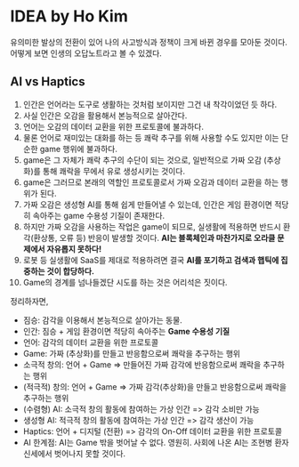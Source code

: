 # IDEA by Ho Kim

유의미한 발상의 전환이 있어 나의 사고방식과 정책이 크게 바뀐 경우를 모아둔 것이다.
어떻게 보면 인생의 오답노트라고 볼 수 있겠다.

## AI vs Haptics

1. 인간은 언어라는 도구로 생활하는 것처럼 보이지만 그건 내 착각이었던 듯 하다.
1. 사실 인간은 오감을 활용해서 본능적으로 살아간다.
1. 언어는 오감의 데이터 교환을 위한 프로토콜에 불과하다.
1. 물론 언어로 재미있는 대화를 하는 등 쾌락 추구를 위해 사용할 수도 있지만 이는 단순한 game 행위에 불과하다.
1. game은 그 자체가 쾌락 추구의 수단이 되는 것으로, 일반적으로 가짜 오감 (추상화)를 통해 쾌락을 무에서 유로 생성시키는 것이다.
1. game은 그러므로 본래의 역할인 프로토콜로서 가짜 오감과 데이터 교환을 하는 행위가 된다.
1. 가짜 오감은 생성형 AI를 통해 쉽게 만들어낼 수 있는데, 인간은 게임 환경이면 적당히 속아주는 game 수용성 기질이 존재한다.
1. 하지만 가짜 오감을 사용하는 작업은 game이 되므로, 실생활에 적용하면 반드시 환각(환상통, 오류 등) 반응이 발생할 것이다. **AI는 블록체인과 마찬가지로 오라클 문제에서 자유롭지 못하다!**
1. 로봇 등 실생활에 SaaS를 제대로 적용하려면 결국 **AI를 포기하고 검색과 햅틱에 집중하는 것이 합당하다.**
1. Game의 경계를 넘나들겠단 시도를 하는 것은 어리석은 짓이다.

정리하자면,

* 짐승: 감각을 이용해서 본능적으로 살아가는 동물.
* 인간: 짐승 + 게임 환경이면 적당히 속아주는 **Game 수용성 기질**
* 언어: 감각의 데이터 교환을 위한 프로토콜
* Game: 가짜 (추상화)를 만들고 반응함으로써 쾌락을 추구하는 행위
* 소극적 창의: 언어 + Game => 만들어진 가짜 감각에 반응함으로써 쾌락을 추구하는 행위
* (적극적) 창의: 언어 + Game => 가짜 감각(추상화)을 만들고 반응함으로써 쾌락을 추구하는 행위
* (수렴형) AI: 소극적 창의 활동에 참여하는 가상 인간 => 감각 소비만 가능
* 생성형 AI: 적극적 창의 활동에 참여하는 가상 인간 => 감각 생산이 가능
* Haptics: 언어 + 디지털 (전환) => 감각의 On-Off 데이터 교환을 위한 프로토콜
* AI 한계점: AI는 Game 밖을 벗어날 수 없다. 영원히. 사회에 나온 AI는 조현병 환자 신세에서 벗어나지 못할 것이다.
